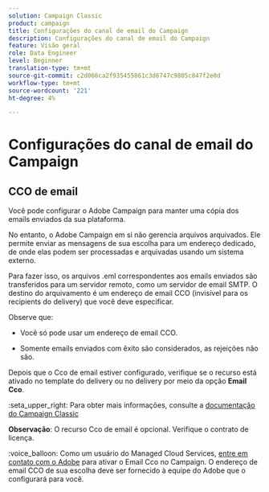 ```yaml
---
solution: Campaign Classic
product: campaign
title: Configurações do canal de email do Campaign
description: Configurações do canal de email do Campaign
feature: Visão geral
role: Data Engineer
level: Beginner
translation-type: tm+mt
source-git-commit: c2d066ca2f935455861c3d6747c9805c847f2e0d
workflow-type: tm+mt
source-wordcount: '221'
ht-degree: 4%

---
```


# Configurações do canal de email do Campaign

## CCO de email

Você pode configurar o Adobe Campaign para manter uma cópia dos emails enviados da sua plataforma.

No entanto, o Adobe Campaign em si não gerencia arquivos arquivados. Ele permite enviar as mensagens de sua escolha para um endereço dedicado, de onde elas podem ser processadas e arquivadas usando um sistema externo.

Para fazer isso, os arquivos .eml correspondentes aos emails enviados são transferidos para um servidor remoto, como um servidor de email SMTP. O destino do arquivamento é um endereço de email CCO (invisível para os recipients do delivery) que você deve especificar.

Observe que:

* Você só pode usar um endereço de email CCO.

* Somente emails enviados com êxito são considerados, as rejeições não são.

Depois que o Cco de email estiver configurado, verifique se o recurso está ativado no template do delivery ou no delivery por meio da opção **Email Cco**.

:seta_upper_right: Para obter mais informações, consulte a [documentação do Campaign Classic](https://experienceleague.adobe.com/docs/campaign-classic/using/sending-messages/sending-emails/sending-an-email/email-parameters.html?lang=en#email-bcc)

**Observação**: O recurso Cco de email é opcional. Verifique o contrato de licença.

:voice_balloon: Como um usuário do Managed Cloud Services, [entre em contato com o Adobe](../start/support.md#support) para ativar o Email Cco no Campaign. O endereço de email CCO de sua escolha deve ser fornecido à equipe do Adobe que o configurará para você.